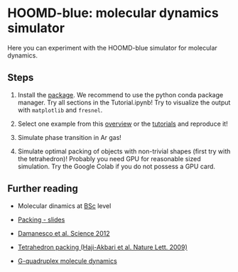 # HOOMD-blue: molecular dynamics simulator

Here you can experiment with the HOOMD-blue simulator for molecular dynamics.

## Steps

1. Install the [package](http://codeblue.umich.edu/hoomd-blue/). We recommend to use the python conda package manager. Try all sections in the Tutorial.ipynb!
Try to visualize the output with `matplotlib` and `fresnel`.

2. Select one example from this [overview](http://mug.mvapich.cse.ohio-state.edu/static/media/mug/presentations/2014/glaser.pdf) or the [tutorials](https://hoomd-blue.readthedocs.io/en/latest/tutorials.html) and reproduce it!

3. Simulate phase transition in Ar gas!

4. Simulate optimal packing of objects with non-trivial shapes (first try with the tetrahedron)! Probably you need GPU
for reasonable sized simulation. Try the Google Colab if you do not possess a GPU card.



## Further reading

*    Molecular dinamics at [BSc](http://complex.elte.hu/~csabai/szamszim/simLec5.pdf) level

*    [Packing - slides](http://on-demand.gputechconf.com/gtc/2014/presentations/S4166-scalable-hard-particle-monte-carlo-sims-hoomd-blue.pdf) 

* [Damanesco et al. Science 2012](https://www.sciencemag.org/content/337/6093/453.full)

* [Tetrahedron packing (Haji-Akbari et al. Nature Lett. 2009)](http://arxiv.org/ftp/arxiv/papers/1012/1012.5138.pdf)

*    [G-quadruplex molecule dynamics](https://arxiv.org/pdf/1705.10778.pdf)
 
